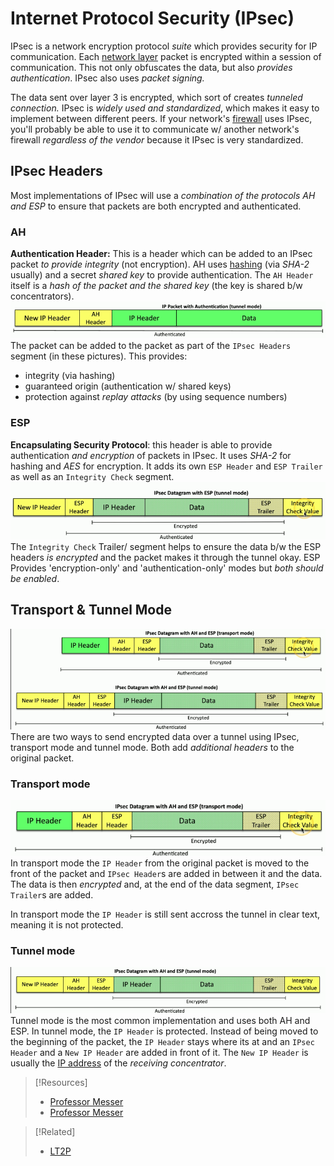 
# Internet Protocol Security (IPsec)
IPsec is a network encryption protocol *suite* which provides security for IP communication. Each [network layer](../OSI/3-network/network-layer.md) packet is encrypted within a session of communication. This not only obfuscates the data, but also *provides authentication*. IPsec also uses *packet signing.*

The data sent over layer 3 is encrypted, which sort of creates *tunneled connection.* IPsec is *widely used and standardized*, which makes it easy to implement between different peers. If your network's [firewall](../../cybersecurity/defense/firewalls.md) uses IPsec, you'll probably be able to use it to communicate w/ another network's firewall *regardless of the vendor* because it IPsec is very standardized.
## IPsec Headers
Most implementations of IPsec will use a *combination of the protocols AH and ESP* to ensure that packets are both encrypted and authenticated.
### AH
**Authentication Header:** This is a header which can be added to an IPsec packet *to provide integrity* (not encryption). AH uses [hashing](../../computers/concepts/cryptography/hashing.md) (via *SHA-2* usually) and a secret *shared key* to provide authentication. The `AH Header` itself is a *hash of the packet and the shared key* (the key is shared b/w concentrators).
![](../networking-pics/Pasted%20image%2020240712112627.png)
The packet can be added to the packet as part of the `IPsec Headers` segment (in these pictures). This provides:
- integrity (via hashing)
- guaranteed origin (authentication w/ shared keys)
- protection against *replay attacks* (by using sequence numbers)
### ESP
**Encapsulating Security Protocol**: this header is able to provide authentication *and encryption* of packets in IPsec. It uses *SHA-2* for hashing and *AES* for encryption. It adds its own `ESP Header` and `ESP Trailer` as well as an `Integrity Check` segment.
![](../networking-pics/Pasted%20image%2020240712113032.png)
The `Integrity Check` Trailer/ segment helps to ensure the data b/w the ESP headers *is encrypted* and the packet makes it through the tunnel okay. ESP Provides 'encryption-only' and 'authentication-only' modes but *both should be enabled*.
## Transport & Tunnel Mode
![](../networking-pics/Pasted%20image%2020240712113746.png)
There are two ways to send encrypted data over a tunnel using IPsec, transport mode and tunnel mode. Both add *additional headers* to the original packet.
### Transport mode
![](../networking-pics/Pasted%20image%2020240712114023.png)
In transport mode the `IP Header` from the original packet is moved to the front of the packet and `IPsec Header`s are added in between it and the data. The data is then *encrypted* and, at the end of the data segment, `IPsec Trailer`s are added. 

In transport mode the `IP Header` is still sent accross the tunnel in clear text, meaning it is not protected.
### Tunnel mode
![](../networking-pics/Pasted%20image%2020240712114103.png)
Tunnel mode is the most common implementation and uses both AH and ESP. In tunnel mode, the `IP Header` is protected. Instead of being moved to the beginning of the packet, the `IP Header` stays where its at and an `IPsec Header` and a `New IP Header` are added in front of it. The `New IP Header` is usually the [IP address](../../PNPT/PEH/networking/IP-addresses.md) of the *receiving concentrator*.

> [!Resources]
> - [Professor Messer](https://www.youtube.com/watch?v=yuXK_Jyosus&list=PLG49S3nxzAnkL2ulFS3132mOVKuzzBxA8&index=101)
> - [Professor Messer](https://www.youtube.com/watch?v=YFyt8aY8PfI&list=PLG49S3nxzAnkL2ulFS3132mOVKuzzBxA8&index=110)

> [!Related]
> - [LT2P](../design-structure/VPN.md#LT2P)


